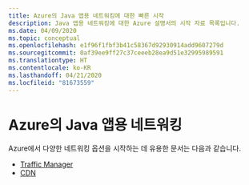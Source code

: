 ```yaml
---
title: Azure의 Java 앱용 네트워킹에 대한 빠른 시작
description: Java 앱용 네트워킹에 대한 Azure 설명서의 시작 자료 목록입니다.
ms.date: 04/09/2020
ms.topic: conceptual
ms.openlocfilehash: e1f96f1fbf3b41c58367d92930914add9607279d
ms.sourcegitcommit: 0af39ee9ff27c37ceeeb28ea9d51e32995989591
ms.translationtype: HT
ms.contentlocale: ko-KR
ms.lasthandoff: 04/21/2020
ms.locfileid: "81673559"
---
```

# <a name="networking-for-java-apps-on-azure"></a>Azure의 Java 앱용 네트워킹

Azure에서 다양한 네트워킹 옵션을 시작하는 데 유용한 문서는 다음과 같습니다.

- [Traffic Manager](/azure/traffic-manager/quickstart-create-traffic-manager-profile-cli)
- [CDN](/azure/cdn/cdn-create-new-endpoint)
